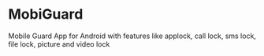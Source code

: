 # MobiGuard
Mobile Guard App for Android with features like applock, call lock, sms lock, file lock, picture and video lock

